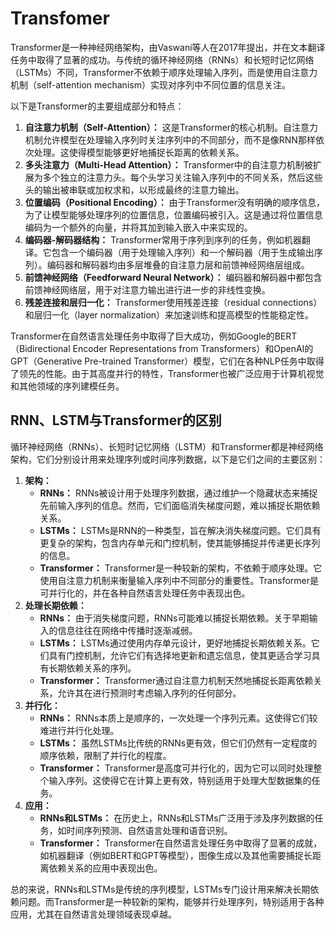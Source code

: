 # Transfomer

Transformer是一种神经网络架构，由Vaswani等人在2017年提出，并在文本翻译任务中取得了显著的成功。与传统的循环神经网络（RNNs）和长短时记忆网络（LSTMs）不同，Transformer不依赖于顺序处理输入序列，而是使用自注意力机制（self-attention mechanism）实现对序列中不同位置的信息关注。

以下是Transformer的主要组成部分和特点：

1. **自注意力机制（Self-Attention）：** 这是Transformer的核心机制。自注意力机制允许模型在处理输入序列时关注序列中的不同部分，而不是像RNN那样依次处理。这使得模型能够更好地捕捉长距离的依赖关系。
2. **多头注意力（Multi-Head Attention）：** Transformer中的自注意力机制被扩展为多个独立的注意力头。每个头学习关注输入序列中的不同关系，然后这些头的输出被串联或加权求和，以形成最终的注意力输出。
3. **位置编码（Positional Encoding）：** 由于Transformer没有明确的顺序信息，为了让模型能够处理序列的位置信息，位置编码被引入。这是通过将位置信息编码为一个额外的向量，并将其加到输入嵌入中来实现的。
4. **编码器-解码器结构：** Transformer常用于序列到序列的任务，例如机器翻译。它包含一个编码器（用于处理输入序列）和一个解码器（用于生成输出序列）。编码器和解码器均由多层堆叠的自注意力层和前馈神经网络层组成。
5. **前馈神经网络（Feedforward Neural Network）：** 编码器和解码器中都包含前馈神经网络层，用于对注意力输出进行进一步的非线性变换。
6. **残差连接和层归一化：** Transformer使用残差连接（residual connections）和层归一化（layer normalization）来加速训练和提高模型的性能稳定性。

Transformer在自然语言处理任务中取得了巨大成功，例如Google的BERT（Bidirectional Encoder Representations from Transformers）和OpenAI的GPT（Generative Pre-trained Transformer）模型，它们在各种NLP任务中取得了领先的性能。由于其高度并行的特性，Transformer也被广泛应用于计算机视觉和其他领域的序列建模任务。

## RNN、LSTM与Transformer的区别

循环神经网络（RNNs）、长短时记忆网络（LSTM）和Transformer都是神经网络架构，它们分别设计用来处理序列或时间序列数据，以下是它们之间的主要区别：

1. **架构：**
   - **RNNs：** RNNs被设计用于处理序列数据，通过维护一个隐藏状态来捕捉先前输入序列的信息。然而，它们面临消失梯度问题，难以捕捉长期依赖关系。
   - **LSTMs：** LSTMs是RNN的一种类型，旨在解决消失梯度问题。它们具有更复杂的架构，包含内存单元和门控机制，使其能够捕捉并传递更长序列的信息。
   - **Transformer：** Transformer是一种较新的架构，不依赖于顺序处理。它使用自注意力机制来衡量输入序列中不同部分的重要性。Transformer是可并行化的，并在各种自然语言处理任务中表现出色。
2. **处理长期依赖：**
   - **RNNs：** 由于消失梯度问题，RNNs可能难以捕捉长期依赖。关于早期输入的信息往往在网络中传播时逐渐减弱。
   - **LSTMs：** LSTMs通过使用内存单元设计，更好地捕捉长期依赖关系。它们具有门控机制，允许它们有选择地更新和遗忘信息，使其更适合学习具有长期依赖关系的序列。
   - **Transformer：** Transformer通过自注意力机制天然地捕捉长距离依赖关系，允许其在进行预测时考虑输入序列的任何部分。
3. **并行化：**
   - **RNNs：** RNNs本质上是顺序的，一次处理一个序列元素。这使得它们较难进行并行化处理。
   - **LSTMs：** 虽然LSTMs比传统的RNNs更有效，但它们仍然有一定程度的顺序依赖，限制了并行化的程度。
   - **Transformer：** Transformer是高度可并行化的，因为它可以同时处理整个输入序列。这使得它在计算上更有效，特别适用于处理大型数据集的任务。
4. **应用：**
   - **RNNs和LSTMs：** 在历史上，RNNs和LSTMs广泛用于涉及序列数据的任务，如时间序列预测、自然语言处理和语音识别。
   - **Transformer：** Transformer在自然语言处理任务中取得了显著的成就，如机器翻译（例如BERT和GPT等模型），图像生成以及其他需要捕捉长距离依赖关系的应用中表现出色。

总的来说，RNNs和LSTMs是传统的序列模型，LSTMs专门设计用来解决长期依赖问题。而Transformer是一种较新的架构，能够并行处理序列，特别适用于各种应用，尤其在自然语言处理领域表现卓越。
